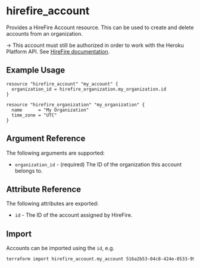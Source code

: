 # hirefire_account

Provides a HireFire Account resource. This can be used to create and delete
accounts from an organization.

-> This account must still be authorized in order to work with the Heroku
Platform API. See [HireFire documentation](https://docs.hirefire.io/api/account/create/).

## Example Usage

```hcl
resource "hirefire_account" "my_account" {
  organization_id = hirefire_organization.my_organization.id
}

resource "hirefire_organization" "my_organization" {
  name      = "My Organization"
  time_zone = "UTC"
}
```

## Argument Reference

The following arguments are supported:

- `organization_id` - (required) The ID of the organization this account
  belongs to.

## Attribute Reference

The following attributes are exported:

- `id` - The ID of the account assigned by HireFire.

## Import

Accounts can be imported using the `id`, e.g.

```bash
terraform import hirefire_account.my_account 516a2b53-04c8-424e-8533-99d47ef1f9bf
```
